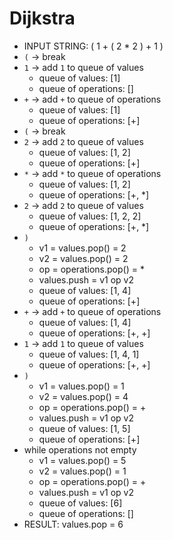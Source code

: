 # Dijkstra

* INPUT STRING: ( 1 + ( 2 * 2 ) + 1 ) 
* `(` -> break
* `1` -> add `1` to queue of values
  * queue of values: [1]
  * queue of operations: []
* `+` -> add `+` to queue of operations
  * queue of values: [1]
  * queue of operations: [+]
* `(` -> break
* `2` -> add `2` to queue of values
  * queue of values: [1, 2]
  * queue of operations: [+]
* `*` -> add `*` to queue of operations
  * queue of values: [1, 2]
  * queue of operations: [+, *]
* `2` -> add `2` to queue of values
  * queue of values: [1, 2, 2]
  * queue of operations: [+, *]
* `)` 
  * v1 = values.pop() = 2
  * v2 = values.pop() = 2
  * op = operations.pop() = *
  * values.push = v1 op v2
  * queue of values: [1, 4]
  * queue of operations: [+]
* `+` -> add `+` to queue of operations
  * queue of values: [1, 4]
  * queue of operations: [+, +]
* `1` -> add `1` to queue of values
  * queue of values: [1, 4, 1]
  * queue of operations: [+, +]
* `)`
  * v1 = values.pop() = 1
  * v2 = values.pop() = 4
  * op = operations.pop() = +
  * values.push = v1 op v2
  * queue of values: [1, 5]
  * queue of operations: [+]
* while operations not empty
  * v1 = values.pop() = 5
  * v2 = values.pop() = 1
  * op = operations.pop() = +
  * values.push = v1 op v2
  * queue of values: [6]
  * queue of operations: []
* RESULT: values.pop = 6